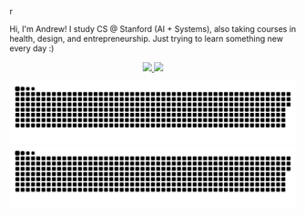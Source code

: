 r<!-- <img src="src/banner-github-profile.png"> -->
<p>Hi, I'm Andrew! I study CS @ Stanford (AI + Systems), also taking courses in health, design, and entrepreneurship. Just trying to learn something new every day :) </p>

<p align="center" style="margin-top:1rem;">
    <a href="https://instagram.com/drewsungg" target="_blank" rel="noopener">
        <img src="https://img.shields.io/badge/Instagram-E4405F?style=for-the-badge&logo=instagram&logoColor=FFF">
    </a>
    <a href="https://linkedin.com/in/drewsungg/" target="_blank" rel="noopener">
        <img src="https://img.shields.io/badge/Linkedin-0A66C2?style=for-the-badge&logo=linkedin&logoColor=FFF">
    </a>
</p>

![GitHub Snake Light](https://raw.githubusercontent.com/drewsungg/drewsungg/output/github-contribution-grid-snake.svg#gh-light-mode-only)
![GitHub Snake dark](https://raw.githubusercontent.com/drewsungg/drewsungg/output/github-contribution-grid-snake-dark.svg#gh-dark-mode-only)
